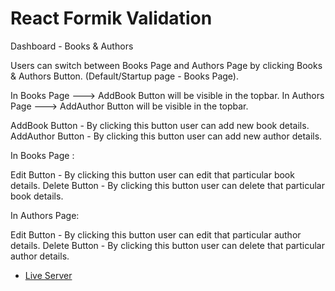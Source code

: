 # React Formik Validation

Dashboard - Books & Authors

Users can switch between Books Page and Authors Page by clicking Books & Authors Button.
(Default/Startup page - Books Page).

In Books Page ---> AddBook Button will be visible in the topbar.
In Authors Page ---> AddAuthor Button will be visible in the topbar.

AddBook Button - By clicking this button user can add new book details.
AddAuthor Button - By clicking this button user can add new author details.

In Books Page :

Edit Button - By clicking this button user can edit that particular book details.
Delete Button - By clicking this button user can delete that particular book details.

In Authors Page:

Edit Button - By clicking this button user can edit that particular author details.
Delete Button - By clicking this button user can delete that particular author details.

- [Live Server](https://reactformikbyfabianrajafernando.netlify.app/)
